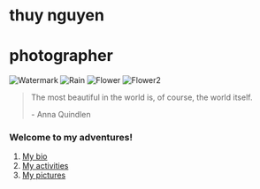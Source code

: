 # thuy nguyen
# photographer




<img src="https://scontent-sjc2-1.xx.fbcdn.net/v/t1.0-0/cp0/e15/q65/p320x320/10956632_878243275576872_967324954568464243_n.jpg?efg=eyJpIjoiYiJ9&oh=a120b702e3e3ca60ad962200db493e78&oe=5AA52754" alt="Watermark">
<img src="https://scontent-sjc2-1.xx.fbcdn.net/v/t1.0-0/cp0/e15/q65/p200x200/15171207_1256022041132325_618123254678101523_n.jpg?efg=eyJpIjoiYiJ9&oh=ad1bd1961412bebdbec1bef4afa1fe90&oe=5AA24786" alt="Rain">
<img src="https://scontent-sjc2-1.xx.fbcdn.net/v/t1.0-0/cp0/e15/q65/s320x320/1237958_556234307777772_1052196257_n.jpg?efg=eyJpIjoiYiJ9&oh=f89630dafa1bf6eff00d61c9214ecc93&oe=5A8CE26B" alt="Flower">
<img src="https://scontent-sjc2-1.xx.fbcdn.net/v/t1.0-0/cp0/e15/q65/p320x320/431047_505202996214237_1260515034_n.jpg?efg=eyJpIjoiYiJ9&oh=8f94f43846fbefce6b301ef1523927da&oe=5A90BC24" alt="Flower2">


> <p>The most beautiful in the world is, of course, the world itself. <p> - Anna Quindlen </p></p> 



### Welcome to my adventures!


1. <a href="tweecongnguyen.github.io/bio.md">My bio</a> 
1. <a href="link">My activities</a> 
1. <a href="link">My pictures</a> 
